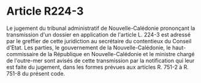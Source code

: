 # Article R224-3

Le jugement du tribunal administratif de Nouvelle-Calédonie prononçant la transmission d'un dossier en application de l'article L. 224-3 est adressé par le greffier de cette juridiction au secrétaire du contentieux du Conseil d'Etat. Les parties, le gouvernement de la Nouvelle-Calédonie, le haut-commissaire de la République en Nouvelle-Calédonie et le ministre chargé de l'outre-mer sont avisés de cette transmission par la notification qui leur est faite du jugement, dans les formes prévues aux articles R. 751-2 à R. 751-8 du présent code.
